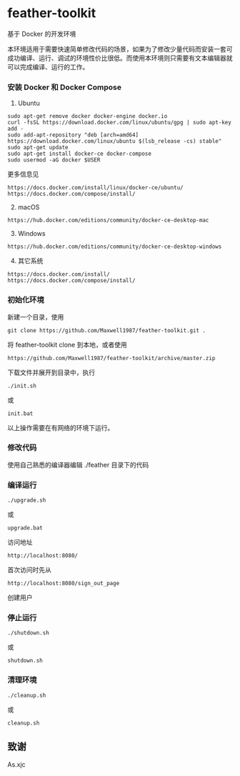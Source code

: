 # feather-toolkit
基于 Docker 的开发环境

本环境适用于需要快速简单修改代码的场景，如果为了修改少量代码而安装一套可成功编译、运行、调试的环境性价比很低。而使用本环境则只需要有文本编辑器就可以完成编译、运行的工作。

### 安装 Docker 和 Docker Compose

1. Ubuntu
```
sudo apt-get remove docker docker-engine docker.io
curl -fsSL https://download.docker.com/linux/ubuntu/gpg | sudo apt-key add -
sudo add-apt-repository "deb [arch=amd64] https://download.docker.com/linux/ubuntu $(lsb_release -cs) stable"
sudo apt-get update
sudo apt-get install docker-ce docker-compose
sudo usermod -aG docker $USER
```
更多信息见
```
https://docs.docker.com/install/linux/docker-ce/ubuntu/
https://docs.docker.com/compose/install/
```

2. macOS
```
https://hub.docker.com/editions/community/docker-ce-desktop-mac
```

3. Windows
```
https://hub.docker.com/editions/community/docker-ce-desktop-windows
```

4. 其它系统
```
https://docs.docker.com/install/
https://docs.docker.com/compose/install/
```

### 初始化环境
新建一个目录，使用
```
git clone https://github.com/Maxwell1987/feather-toolkit.git .
```
将 feather-toolkit clone 到本地，或者使用
```
https://github.com/Maxwell1987/feather-toolkit/archive/master.zip
```
下载文件并展开到目录中，执行
```
./init.sh
```
或
```
init.bat
```

以上操作需要在有网络的环境下运行。

### 修改代码
使用自己熟悉的编译器编辑 ./feather 目录下的代码

### 编译运行
```
./upgrade.sh
```
或
```
upgrade.bat
```

访问地址
```
http://localhost:8080/
```
首次访问时先从
```
http://localhost:8080/sign_out_page
```
创建用户

### 停止运行
```
./shutdown.sh
```
或
```
shutdown.sh
```

### 清理环境
```
./cleanup.sh
```
或
```
cleanup.sh
```

## 致谢
As.xjc
